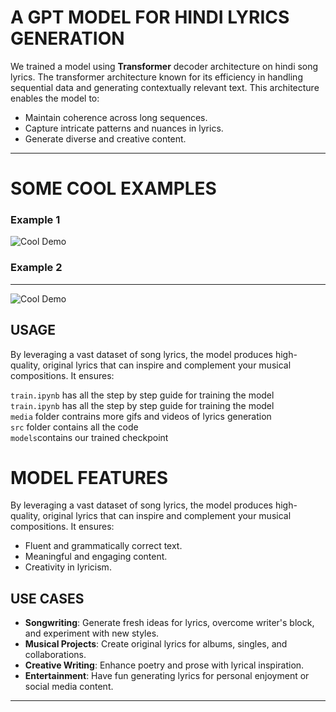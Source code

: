 
# A GPT MODEL FOR HINDI LYRICS GENERATION 

We trained a model using $\textbf{Transformer}$ decoder architecture on hindi song lyrics. The transformer architecture known for its efficiency in handling sequential data and generating contextually relevant text. This architecture enables the model to:

- Maintain coherence across long sequences.
- Capture intricate patterns and nuances in lyrics.
- Generate diverse and creative content.
__________________
# SOME COOL EXAMPLES
### Example 1
![Cool Demo](https://github.com/adityapande1/lyrics-gpt/blob/main/media/gifs/eg_3.gif)

### Example 2
____________________________________
![Cool Demo](https://github.com/adityapande1/lyrics-gpt/blob/main/media/gifs/eg_4.gif)

## USAGE
By leveraging a vast dataset of song lyrics, the model produces high-quality, original lyrics that can inspire and complement your musical compositions. It ensures:

`train.ipynb` has all the step by step guide for training the model <br>
`train.ipynb` has all the step by step guide for training the model <br>
`media` folder contrains more gifs and videos of lyrics generation <br>
`src` folder contains all the code <br>
`models`contains our trained checkpoint


# MODEL FEATURES
By leveraging a vast dataset of song lyrics, the model produces high-quality, original lyrics that can inspire and complement your musical compositions. It ensures:

- Fluent and grammatically correct text.
- Meaningful and engaging content.
- Creativity in lyricism.


## USE CASES

- **Songwriting**: Generate fresh ideas for lyrics, overcome writer's block, and experiment with new styles.
- **Musical Projects**: Create original lyrics for albums, singles, and collaborations.
- **Creative Writing**: Enhance poetry and prose with lyrical inspiration.
- **Entertainment**: Have fun generating lyrics for personal enjoyment or social media content.

_________________________